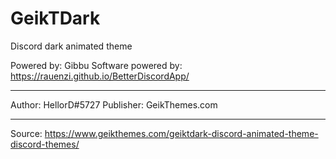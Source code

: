 # GeikTDark
Discord dark animated theme


Powered by: Gibbu
Software powered by: https://rauenzi.github.io/BetterDiscordApp/

----------------------------------------------------------------

Author: HellorD#5727
Publisher: GeikThemes.com

---------------------------------------------------------------

Source: https://www.geikthemes.com/geiktdark-discord-animated-theme-discord-themes/
